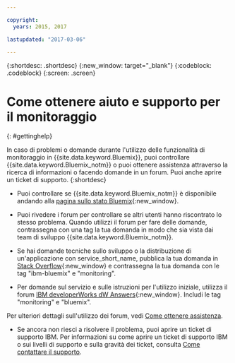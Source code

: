 ```yaml
---

copyright:
  years: 2015, 2017

lastupdated: "2017-03-06"

---
```



{:shortdesc: .shortdesc}
{:new_window: target="_blank"}
{:codeblock: .codeblock}
{:screen: .screen}


# Come ottenere aiuto e supporto per il monitoraggio
{: #gettinghelp}

In caso di problemi o domande durante l'utilizzo delle funzionalità di monitoraggio in {{site.data.keyword.Bluemix}}, puoi controllare {{site.data.keyword.Bluemix_notm}} o puoi ottenere assistenza attraverso la ricerca di informazioni o facendo domande in un forum. Puoi anche aprire un ticket di supporto.
{:shortdesc}

* Puoi controllare se {{site.data.keyword.Bluemix_notm}} è disponibile andando alla [pagina sullo stato Bluemix](https://developer.ibm.com/bluemix/support/#status){:new_window}.

* Puoi rivedere i forum per controllare se altri utenti hanno riscontrato lo stesso problema. Quando utilizzi il forum per fare delle domande, contrassegna con una tag la tua domanda in modo che sia vista dai team di sviluppo {{site.data.keyword.Bluemix_notm}}.
<!--Insert the appropriate Stack Overflow tag for your service for <service_keyword> in URL and text below:  -->
  * Se hai domande tecniche sullo sviluppo o la distribuzione di un'applicazione con service_short_name, pubblica la tua domanda in [Stack Overflow](http://stackoverflow.com/search?q=monitoring+ibm-bluemix){:new_window} e contrassegna la tua domanda con le tag "ibm-bluemix" e "monitoring".
<!--Insert the appropriate dW Answers tag for your service for <service_keyword> in URL below:  -->
  * Per domande sul servizio e sulle istruzioni per l'utilizzo iniziale, utilizza il forum [IBM developerWorks dW Answers](https://developer.ibm.com/answers/topics/monitoring/?smartspace=bluemix){:new_window}. Includi le tag  "monitoring" e "bluemix".

Per ulteriori dettagli sull'utilizzo dei forum, vedi [Come ottenere assistenza](https://www.{DomainName}/docs/support/index.html#getting-help).

* Se ancora non riesci a risolvere il problema, puoi aprire un ticket di supporto IBM. Per informazioni su come aprire un ticket di supporto IBM o sui livelli di supporto e sulla gravità dei ticket, consulta [Come contattare il supporto](https://www.{DomainName}/docs/support/index.html#contacting-support).

